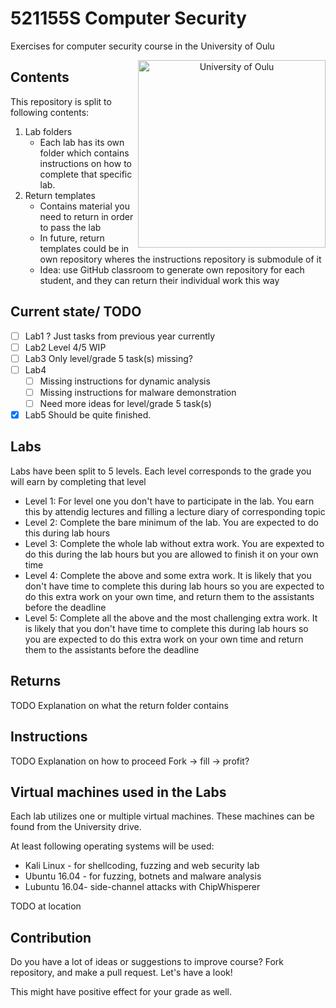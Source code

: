 # 521155S Computer Security

Exercises for computer security course in the University of Oulu

<p align="center">
<img src="lib/images/oulun yliopisto_logo_eng_black_rgb.png" alt="University of Oulu" height="300px" align="right"/>
</p>

## Contents

This repository is split to following contents:

1. Lab folders
    * Each lab has its own folder which contains instructions on how to complete that specific lab.
2. Return templates
    * Contains material you need to return in order to pass the lab
    * In future, return templates could be in own repository wheres the instructions repository is submodule of it
    * Idea: use GitHub classroom to generate own repository for each student, and they can return their individual work this way

## Current state/ TODO

- [ ] Lab1 ? Just tasks from previous year currently
- [ ] Lab2 Level 4/5 WIP
- [ ] Lab3 Only level/grade 5 task(s) missing?
- [ ] Lab4
    - [ ] Missing instructions for dynamic analysis
    - [ ] Missing instructions for malware demonstration
    - [ ] Need more ideas for level/grade 5 task(s)
- [x] Lab5 Should be quite finished.

## Labs

Labs have been split to 5 levels. Each level corresponds to the grade you will earn by completing that level

* Level 1: For level one you don't have to participate in the lab. You earn this by attendig lectures and filling a lecture diary of corresponding topic
* Level 2: Complete the bare minimum of the lab. You are expected to do this during lab hours
* Level 3: Complete the whole lab without extra work. You are expexted to do this during the lab hours but you are allowed to finish it on your own time
* Level 4: Complete the above and some extra work. It is likely that you don't have time to complete this during lab hours so you are expected to do this extra work on your own time, and return them to the assistants before the deadline
* Level 5: Complete all the above and the most challenging extra work. It is likely that you don't have time to complete this during lab hours so you are expected to do this extra work on your own time and return them to the assistants before the deadline

## Returns

TODO
Explanation on what the return folder contains

## Instructions

TODO
Explanation on how to proceed
Fork -> fill -> profit?

## Virtual machines used in the Labs

Each lab utilizes one or multiple virtual machines. These machines can be found from the University drive.

At least following operating systems will be used:

* Kali Linux - for shellcoding, fuzzing and web security lab
* Ubuntu 16.04 - for fuzzing, botnets and malware analysis
* Lubuntu 16.04- side-channel attacks with ChipWhisperer

TODO at location

## Contribution

Do you have a lot of ideas or suggestions to improve course?
Fork repository, and make a pull request. Let's have a look!

This might have positive effect for your grade as well.
